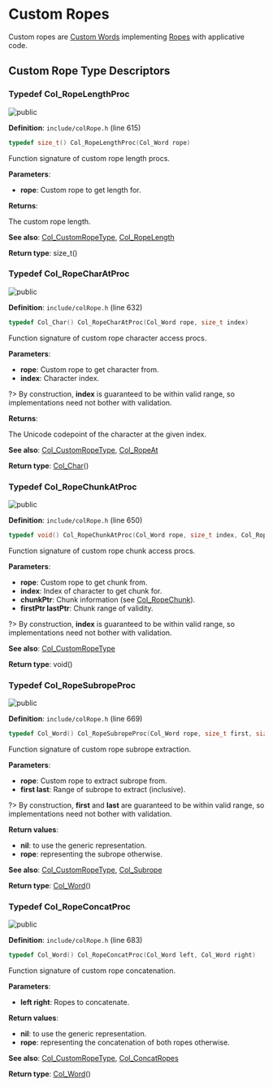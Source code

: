 <a id="group__customrope__words"></a>
# Custom Ropes

Custom ropes are [Custom Words](group__custom__words.md#group__custom__words) implementing [Ropes](group__rope__words.md#group__rope__words) with applicative code.



## Custom Rope Type Descriptors

<a id="group__customrope__words_1gafb80b4d5ced2633126855b9b00458730"></a>
### Typedef Col\_RopeLengthProc

![][public]

**Definition**: `include/colRope.h` (line 615)

```cpp
typedef size_t() Col_RopeLengthProc(Col_Word rope)
```

Function signature of custom rope length procs.

**Parameters**:

* **rope**: Custom rope to get length for.


**Returns**:

The custom rope length.




**See also**: [Col\_CustomRopeType](struct_col___custom_rope_type.md#struct_col___custom_rope_type), [Col\_RopeLength](col_rope_8h.md#group__rope__words_1ga19acc7c753b0f7b55287b11360259a16)



**Return type**: size_t()

<a id="group__customrope__words_1ga72262f9fb5f27c2d403a9f6c7f76d791"></a>
### Typedef Col\_RopeCharAtProc

![][public]

**Definition**: `include/colRope.h` (line 632)

```cpp
typedef Col_Char() Col_RopeCharAtProc(Col_Word rope, size_t index)
```

Function signature of custom rope character access procs.

**Parameters**:

* **rope**: Custom rope to get character from.
* **index**: Character index.


?> By construction, **index** is guaranteed to be within valid range, so implementations need not bother with validation.


**Returns**:

The Unicode codepoint of the character at the given index.




**See also**: [Col\_CustomRopeType](struct_col___custom_rope_type.md#struct_col___custom_rope_type), [Col\_RopeAt](col_rope_8h.md#group__rope__words_1ga1dec8dd3d4d8563176a234f5cb9bc5ee)



**Return type**: [Col\_Char](colibri_8h.md#group__strings_1gab42ee0cd75b78280e412fa5bae5eb862)()

<a id="group__customrope__words_1ga83788cec4f62ad28636fbc73cf28ab71"></a>
### Typedef Col\_RopeChunkAtProc

![][public]

**Definition**: `include/colRope.h` (line 650)

```cpp
typedef void() Col_RopeChunkAtProc(Col_Word rope, size_t index, Col_RopeChunk *chunkPtr, size_t *firstPtr, size_t *lastPtr)
```

Function signature of custom rope chunk access procs.

**Parameters**:

* **rope**: Custom rope to get chunk from.
* **index**: Index of character to get chunk for.
* **chunkPtr**: Chunk information (see [Col\_RopeChunk](struct_col___rope_chunk.md#struct_col___rope_chunk)).
* **firstPtr lastPtr**: Chunk range of validity.


?> By construction, **index** is guaranteed to be within valid range, so implementations need not bother with validation.



**See also**: [Col\_CustomRopeType](struct_col___custom_rope_type.md#struct_col___custom_rope_type)



**Return type**: void()

<a id="group__customrope__words_1ga8d36e9e3d14cb4d7f24ac0512554c524"></a>
### Typedef Col\_RopeSubropeProc

![][public]

**Definition**: `include/colRope.h` (line 669)

```cpp
typedef Col_Word() Col_RopeSubropeProc(Col_Word rope, size_t first, size_t last)
```

Function signature of custom rope subrope extraction.

**Parameters**:

* **rope**: Custom rope to extract subrope from.
* **first last**: Range of subrope to extract (inclusive).


?> By construction, **first** and **last** are guaranteed to be within valid range, so implementations need not bother with validation.


**Return values**:

* **nil**: to use the generic representation.
* **rope**: representing the subrope otherwise.




**See also**: [Col\_CustomRopeType](struct_col___custom_rope_type.md#struct_col___custom_rope_type), [Col\_Subrope](col_rope_8h.md#group__rope__words_1ga688a99f26c500c1f65f4141e97de0335)



**Return type**: [Col\_Word](col_word_8h.md#group__words_1gadb626f9e195212e4fdfba7df154ad043)()

<a id="group__customrope__words_1ga25ddec114a580444dbd447c7e4344652"></a>
### Typedef Col\_RopeConcatProc

![][public]

**Definition**: `include/colRope.h` (line 683)

```cpp
typedef Col_Word() Col_RopeConcatProc(Col_Word left, Col_Word right)
```

Function signature of custom rope concatenation.

**Parameters**:

* **left right**: Ropes to concatenate.


**Return values**:

* **nil**: to use the generic representation.
* **rope**: representing the concatenation of both ropes otherwise.




**See also**: [Col\_CustomRopeType](struct_col___custom_rope_type.md#struct_col___custom_rope_type), [Col\_ConcatRopes](col_rope_8h.md#group__rope__words_1gaafab3ef159c0b11402cc50c91fc59700)



**Return type**: [Col\_Word](col_word_8h.md#group__words_1gadb626f9e195212e4fdfba7df154ad043)()

[public]: https://img.shields.io/badge/-public-brightgreen (public)
[C++]: https://img.shields.io/badge/language-C%2B%2B-blue (C++)
[Markdown]: https://img.shields.io/badge/language-Markdown-blue (Markdown)
[private]: https://img.shields.io/badge/-private-red (private)
[static]: https://img.shields.io/badge/-static-lightgrey (static)